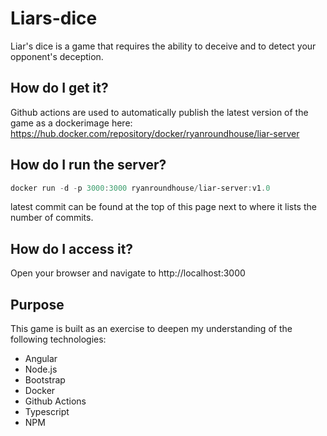 # Liars-dice
Liar's dice is a game that requires the ability to deceive and to detect your opponent's deception.

## How do I get it?
Github actions are used to automatically publish the latest version of the game as a dockerimage here:
https://hub.docker.com/repository/docker/ryanroundhouse/liar-server

## How do I run the server?
``` powershell
docker run -d -p 3000:3000 ryanroundhouse/liar-server:v1.0
```
latest commit can be found at the top of this page next to where it lists the number of commits.

## How do I access it?
Open your browser and navigate to http://localhost:3000

## Purpose
This game is built as an exercise to deepen my understanding of the following technologies:
- Angular
- Node.js
- Bootstrap
- Docker
- Github Actions
- Typescript
- NPM
